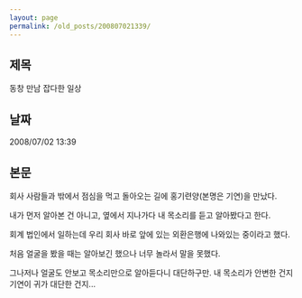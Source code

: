 ```yaml
---
layout: page
permalink: /old_posts/200807021339/
---
```


## 제목
동창 만남 잡다한 일상

## 날짜
2008/07/02 13:39

## 본문
회사 사람들과 밖에서 점심을 먹고 돌아오는 길에 홍기련양(본명은 기연)을 만났다.

내가 먼저 알아본 건 아니고, 옆에서 지나가다 내 목소리를 듣고 알아봤다고 한다.

회계 법인에서 일하는데 우리 회사 바로 앞에 있는 외환은행에 나와있는 중이라고 했다.

처음 얼굴을 봤을 때는 알아보긴 했으나 너무 놀라서 말을 못했다.

그나저나 얼굴도 안보고 목소리만으로 알아듣다니 대단하구만. 내 목소리가 안변한 건지 기연이 귀가 대단한 건지...